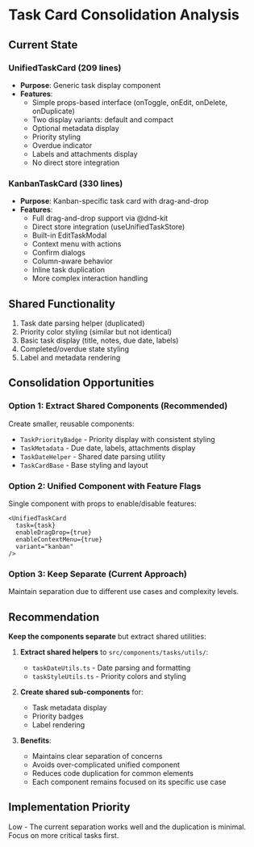 # Task Card Consolidation Analysis

## Current State

### UnifiedTaskCard (209 lines)
- **Purpose**: Generic task display component
- **Features**:
  - Simple props-based interface (onToggle, onEdit, onDelete, onDuplicate)
  - Two display variants: default and compact
  - Optional metadata display
  - Priority styling
  - Overdue indicator
  - Labels and attachments display
  - No direct store integration

### KanbanTaskCard (330 lines)
- **Purpose**: Kanban-specific task card with drag-and-drop
- **Features**:
  - Full drag-and-drop support via @dnd-kit
  - Direct store integration (useUnifiedTaskStore)
  - Built-in EditTaskModal
  - Context menu with actions
  - Confirm dialogs
  - Column-aware behavior
  - Inline task duplication
  - More complex interaction handling

## Shared Functionality
1. Task date parsing helper (duplicated)
2. Priority color styling (similar but not identical)
3. Basic task display (title, notes, due date, labels)
4. Completed/overdue state styling
5. Label and metadata rendering

## Consolidation Opportunities

### Option 1: Extract Shared Components (Recommended)
Create smaller, reusable components:
- `TaskPriorityBadge` - Priority display with consistent styling
- `TaskMetadata` - Due date, labels, attachments display
- `TaskDateHelper` - Shared date parsing utility
- `TaskCardBase` - Base styling and layout

### Option 2: Unified Component with Feature Flags
Single component with props to enable/disable features:
```tsx
<UnifiedTaskCard 
  task={task}
  enableDragDrop={true}
  enableContextMenu={true}
  variant="kanban"
/>
```

### Option 3: Keep Separate (Current Approach)
Maintain separation due to different use cases and complexity levels.

## Recommendation

**Keep the components separate** but extract shared utilities:

1. **Extract shared helpers** to `src/components/tasks/utils/`:
   - `taskDateUtils.ts` - Date parsing and formatting
   - `taskStyleUtils.ts` - Priority colors and styling

2. **Create shared sub-components** for:
   - Task metadata display
   - Priority badges
   - Label rendering

3. **Benefits**:
   - Maintains clear separation of concerns
   - Avoids over-complicated unified component
   - Reduces code duplication for common elements
   - Each component remains focused on its specific use case

## Implementation Priority
Low - The current separation works well and the duplication is minimal. Focus on more critical tasks first.